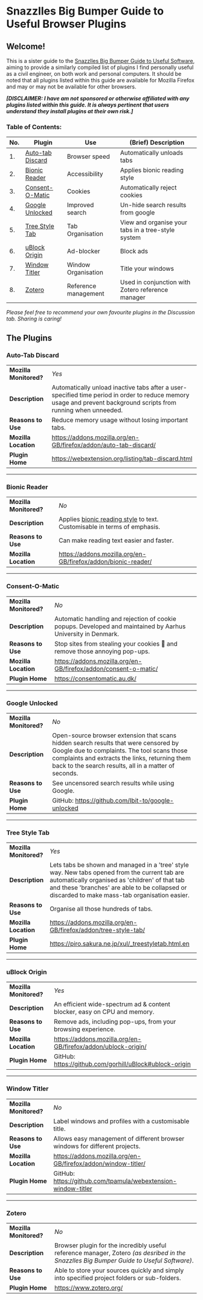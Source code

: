 # Snazzlles Big Bumper Guide to Useful Browser Plugins
## Welcome!

This is a sister guide to the [Snazzlles Big Bumper Guide to Useful Software](README.md), aiming to provide a similarly compiled list of plugins I find personally useful as a civil engineer, on both work and personal computers. It should be noted that all plugins listed within this guide are available for Mozilla Firefox and may or may not be available for other browsers.

_**[DISCLAIMER: I have am not sponsored or otherwise affiliated with any plugins listed within this guide. It is always pertinent that users understand they install plugins at their own risk.]**_

### Table of Contents:  
| No. | Plugin | Use | (Brief) Description |
| --- | --- | --- | --- |
| 1. | [Auto-tab Discard](#auto-tab-discard) | Browser speed | Automatically unloads tabs |
| 2. | [Bionic Reader](#bionic-reader) | Accessibility | Applies bionic reading style |
| 3. | [Consent-O-Matic](#consent-o-matic) | Cookies | Automatically reject cookies |
| 4. | [Google Unlocked](#google-unlocked) | Improved search | Un-hide search results from google |
| 5. | [Tree Style Tab](#tree-style-tab) | Tab Organisation | View and organise your tabs in a tree-style system |
| 6. | [uBlock Origin](#ublock-origin) | Ad-blocker | Block ads |
| 7. | [Window Titler](#window-titler) | Window Organisation | Title your windows |
| 8. | [Zotero](#zotero) | Reference management | Used in conjunction with Zotero reference manager |

_Please feel free to recommend your own favourite plugins in the Discussion tab. Sharing is caring!_  


## The Plugins

### Auto-Tab Discard
| | |
| -- | -- |
| **Mozilla Monitored?** | _Yes_ |
| **Description** | Automatically unload inactive tabs after a user-specified time period in order to reduce memory usage and prevent background scripts from running when unneeded. |
| **Reasons to Use** | Reduce memory usage without losing important tabs. |
| **Mozilla Location** | https://addons.mozilla.org/en-GB/firefox/addon/auto-tab-discard/ |
| **Plugin Home** | https://webextension.org/listing/tab-discard.html |

---
### Bionic Reader
| | |
| -- | -- |
| **Mozilla Monitored?** | _No_ |
| **Description** | Applies [bionic reading style](https://bookriot.com/what-is-bionic-reading/) to text. Customisable in terms of emphasis. |
| **Reasons to Use** | Can make reading text easier and faster. |
| **Mozilla Location** | https://addons.mozilla.org/en-GB/firefox/addon/bionic-reader/ |

---
### Consent-O-Matic
| | |
| -- | -- |
| **Mozilla Monitored?** | _No_ |
| **Description** | Automatic handling and rejection of cookie popups. Developed and maintained by Aarhus University in Denmark. |
| **Reasons to Use** | Stop sites from stealing your cookies 🍪 and remove those annoying pop-ups. |
| **Mozilla Location** | https://addons.mozilla.org/en-GB/firefox/addon/consent-o-matic/ |
| **Plugin Home** | https://consentomatic.au.dk/ |

---
### Google Unlocked
| | |
| -- | -- |
| **Mozilla Monitored?** | _No_ |
| **Description** | Open-source browser extension that scans hidden search results that were censored by Google due to complaints. The tool scans those complaints and extracts the links, returning them back to the search results, all in a matter of seconds. |
| **Reasons to Use** | See uncensored search results while using Google. |
| **Plugin Home** | GitHub: https://github.com/Ibit-to/google-unlocked |

---
### Tree Style Tab
| | |
| -- | -- |
| **Mozilla Monitored?** | _Yes_ |
| **Description** | Lets tabs be shown and managed in a 'tree' style way. New tabs opened from the current tab are automatically organised as 'children' of that tab and these 'branches' are able to be collapsed or discarded to make mass-tab organisation easier. |
| **Reasons to Use** | Organise all those hundreds of tabs. |
| **Mozilla Location** | https://addons.mozilla.org/en-GB/firefox/addon/tree-style-tab/ |
| **Plugin Home** | https://piro.sakura.ne.jp/xul/_treestyletab.html.en |

---
### uBlock Origin
| | |
| -- | -- |
| **Mozilla Monitored?** | _Yes_ |
| **Description** | An efficient wide-spectrum ad & content blocker, easy on CPU and memory. |
| **Reasons to Use** | Remove ads, including pop-ups, from your browsing experience. |
| **Mozilla Location** | https://addons.mozilla.org/en-GB/firefox/addon/ublock-origin/ |
| **Plugin Home** | GitHub: https://github.com/gorhill/uBlock#ublock-origin |

---
### Window Titler
| | |
| -- | -- |
| **Mozilla Monitored?** | _No_ |
| **Description** | Label windows and profiles with a customisable title. |
| **Reasons to Use** | Allows easy management of different browser windows for different projects. |
| **Mozilla Location** | https://addons.mozilla.org/en-GB/firefox/addon/window-titler/ |
| **Plugin Home** | GitHub: https://github.com/tpamula/webextension-window-titler |

---
### Zotero
| | |
| -- | -- |
| **Mozilla Monitored?** | _No_ |
| **Description** | Browser plugin for the incredibly useful reference manager, Zotero _(as desribed in the Snazzlles Big Bumper Guide to Useful Software)_. |
| **Reasons to Use** | Able to store your sources quickly and simply into specified project folders or sub-folders. |
| **Plugin Home** | https://www.zotero.org/ |
